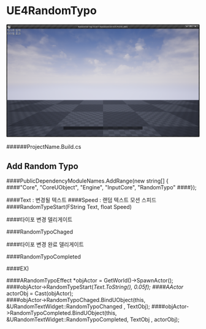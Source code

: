 # UE4RandomTypo


<img src="./Typo.png">

######ProjectName.Build.cs


## Add Random Typo


####PublicDependencyModuleNames.AddRange(new string[] { 
####"Core", "CoreUObject", "Engine", "InputCore", "RandomTypo" 
####});
  
 
  
####Text : 변경될 텍스트
####Speed : 랜덤 텍스트 모션 스피드
 ####RandomTypeStart(FString Text, float Speed)


####타이포 변경 델리게이트

####RandomTypoChaged

####타이포 변경 완료 델리게이트 

####RandomTypoCompleted




####EX)

####ARandomTypoEffect *objActor = GetWorld()->SpawnActor<ARandomTypoEffect>();
####objActor->RandomTypeStart(*Text.ToString(), 0.05f);
####AActor* actorObj = Cast<AActor>(objActor);  
####objActor->RandomTypoChaged.BindUObject(this, &URandomTextWidget::RandomTypoChanged , TextObj);
####objActor->RandomTypoCompleted.BindUObject(this, &URandomTextWidget::RandomTypoCompleted, TextObj , actorObj);
